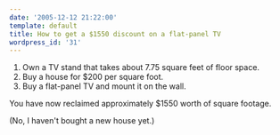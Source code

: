 ```yaml
---
date: '2005-12-12 21:22:00'
template: default
title: How to get a $1550 discount on a flat-panel TV
wordpress_id: '31'
---
```


1.  Own a TV stand that takes about 7.75 square feet of floor space.
2.  Buy a house for $200 per square foot.
3.  Buy a flat-panel TV and mount it on the wall.

You have now reclaimed approximately $1550 worth of square footage.

(No, I haven't bought a new house yet.)
